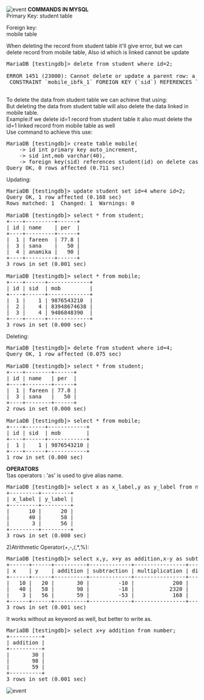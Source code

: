![event](https://user-images.githubusercontent.com/59610617/124487944-e598df00-ddcc-11eb-8eb1-b63966c96803.png)
<b>COMMANDS IN MYSQL</b><br>
Primary Key:
student table

Foreign key:<br>
mobile table

When deleting the record from student table it'll give error, but we can delete record from mobile table, Also id which is linked cannot be update<br>
<pre>
MariaDB [testingdb]> delete from student where id=2;<br>
ERROR 1451 (23000): Cannot delete or update a parent row: a foreign key constraint fails (`testingdb`.`mobile`,<br> CONSTRAINT `mobile_ibfk_1` FOREIGN KEY (`sid`) REFERENCES `student` (`id`))<br>
</pre>

To delete the data from student table we can achieve that using:<br>
But deleting the data from student table will also delete the data linked in mobile table.<br>
Example:if we delete id=1 record from student table it also must delete the id=1 linked record from mobile table as well<br>
Use command to achieve this use:<br>
<pre>
MariaDB [testingdb]> create table mobile(
    -> id int primary key auto_increment,
    -> sid int,mob varchar(40),
    -> foreign key(sid) references student(id) on delete cascade on update cascade);
Query OK, 0 rows affected (0.711 sec)
</pre>

Updating:
<pre>
MariaDB [testingdb]> update student set id=4 where id=2;
Query OK, 1 row affected (0.168 sec)
Rows matched: 1  Changed: 1  Warnings: 0

MariaDB [testingdb]> select * from student;
+----+---------+------+
| id | name    | per  |
+----+---------+------+
|  1 | fareen  | 77.8 |
|  3 | sana    |   50 |
|  4 | anamika |   90 |
+----+---------+------+
3 rows in set (0.001 sec)

MariaDB [testingdb]> select * from mobile;
+----+------+-------------+
| id | sid  | mob         |
+----+------+-------------+
|  1 |    1 | 9876543210  |
|  2 |    4 | 83948674638 |
|  3 |    4 | 9486848390  |
+----+------+-------------+
3 rows in set (0.000 sec)
</pre>

Deleting:
<pre>
MariaDB [testingdb]> delete from student where id=4;
Query OK, 1 row affected (0.075 sec)

MariaDB [testingdb]> select * from student;
+----+--------+------+
| id | name   | per  |
+----+--------+------+
|  1 | fareen | 77.8 |
|  3 | sana   |   50 |
+----+--------+------+
2 rows in set (0.000 sec)

MariaDB [testingdb]> select * from mobile;
+----+------+------------+
| id | sid  | mob        |
+----+------+------------+
|  1 |    1 | 9876543210 |
+----+------+------------+
1 row in set (0.000 sec)
</pre>

<b>OPERATORS</b><br>
1)as operators : 'as' is used to give alias name.<br>
<pre>
MariaDB [testingdb]> select x as x_label,y as y_label from number;
+---------+---------+
| x_label | y_label |
+---------+---------+
|      10 |      20 |
|      40 |      58 |
|       3 |      56 |
+---------+---------+
3 rows in set (0.000 sec)
</pre>

2)Atrithmetic Operator(+,-,/,*,%):<br>
<pre>
MariaDB [testingdb]> select x,y, x+y as addition,x-y as subtraction, x*y as multiplication, x/y as division, x%y as modulus from number;
+------+------+----------+-------------+----------------+----------+---------+
| x    | y    | addition | subtraction | multiplication | division | modulus |
+------+------+----------+-------------+----------------+----------+---------+
|   10 |   20 |       30 |         -10 |            200 |   0.5000 |      10 |
|   40 |   58 |       98 |         -18 |           2320 |   0.6897 |      40 |
|    3 |   56 |       59 |         -53 |            168 |   0.0536 |       3 |
+------+------+----------+-------------+----------------+----------+---------+
3 rows in set (0.001 sec)
</pre>

It works without as keyword as well, but better to write as.<br>
<pre>
MariaDB [testingdb]> select x+y addition from number;
+----------+
| addition |
+----------+
|       30 |
|       98 |
|       59 |
+----------+
3 rows in set (0.001 sec)
</pre>

![event](https://user-images.githubusercontent.com/59610617/124487961-ed588380-ddcc-11eb-85eb-dfbbafd41eec.png)
